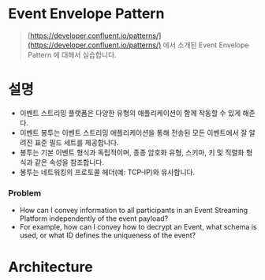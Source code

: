 # Event Envelope Pattern

> [https://developer.confluent.io/patterns/](https://developer.confluent.io/patterns/) 에서 소개된 Event Envelope Pattern 에 대해서 실습합니다.

# 설명

- 이벤트 스트리밍 플랫폼은 다양한 유형의 애플리케이션이 함께 작동할 수 있게 해준다. 
- 이벤트 봉투는 이벤트 스트리밍 애플리케이션을 통해 전송된 모든 이벤트에서 잘 알려진 표준 필드 세트를 제공합니다. 
- 봉투는 기본 이벤트 형식과 독립적이며, 종종 암호화 유형, 스키마, 키 및 직렬화 형식과 같은 속성을 참조합니다. 
- 봉투는 네트워킹의 프로토콜 헤더(예: TCP-IP)와 유사합니다.

### Problem

- How can I convey information to all participants in an Event Streaming Platform independently of the event payload? 
- For example, how can I convey how to decrypt an Event, what schema is used, or what ID defines the uniqueness of the event?

# Architecture

